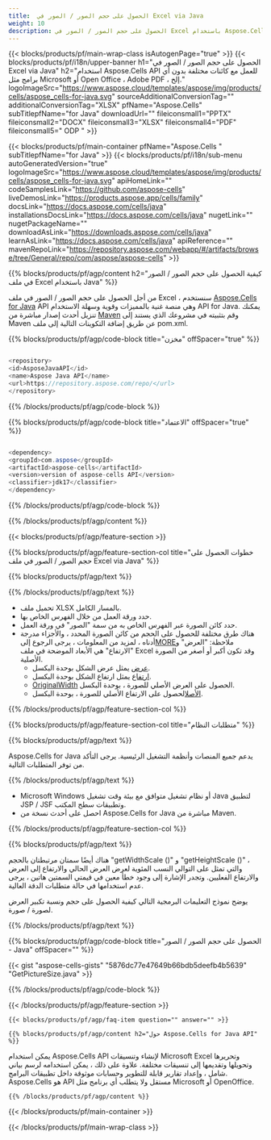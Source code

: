 ```yaml
---
title:  الحصول على حجم الصور / الصور في Excel via Java
weight: 10
description: الحصول على حجم الصور / الصور في Excel باستخدام Aspose.Cells 'Java API بدون أي برامج مثل Microsoft أو Open Office ، Adobe PDF ، إلخ.
---
```

{{< blocks/products/pf/main-wrap-class isAutogenPage="true" >}}
{{< blocks/products/pf/i18n/upper-banner h1="الحصول على حجم الصور / الصور في Excel via Java" h2="استخدام Aspose.Cells API للعمل مع كائنات مختلفة بدون أي برامج مثل Microsoft أو Open Office ، Adobe PDF ، إلخ." logoImageSrc="https://www.aspose.cloud/templates/aspose/img/products/cells/aspose_cells-for-java.svg" sourceAdditionalConversionTag="" additionalConversionTag="XLSX" pfName="Aspose.Cells" subTitlepfName="for Java" downloadUrl="" fileiconsmall1="PPTX" fileiconsmall2="DOCX" fileiconsmall3="XLSX" fileiconsmall4="PDF" fileiconsmall5=" ODP " >}}

{{< blocks/products/pf/main-container pfName="Aspose.Cells " subTitlepfName="for Java" >}}
{{< blocks/products/pf/i18n/sub-menu autoGeneratedVersion="true" logoImageSrc="https://www.aspose.cloud/templates/aspose/img/products/cells/aspose_cells-for-java.svg" apiHomeLink="" codeSamplesLink="https://github.com/aspose-cells" liveDemosLink="https://products.aspose.app/cells/family" docsLink="https://docs.aspose.com/cells/java" installationsDocsLink="https://docs.aspose.com/cells/java" nugetLink="" nugetPackageName="" downloadAsLink="https://downloads.aspose.com/cells/java" learnAsLink="https://docs.aspose.com/cells/java" apiReference="" mavenRepoLink="https://repository.aspose.com/webapp/#/artifacts/browse/tree/General/repo/com/aspose/aspose-cells" >}}

{{% blocks/products/pf/agp/content h2="كيفية الحصول على حجم الصور / الصور في ملف Excel باستخدام Java" %}}

 من أجل الحصول على حجم الصور / الصور في ملف Excel ، سنستخدم
 [Aspose.Cells for Java](https://products.aspose.com/cells/java) 
API وهي منصة غنية بالمميزات وقوية وسهلة الاستخدام API for Java. يمكنك تنزيل أحدث إصدار مباشرة من
 [Maven](https://repository.aspose.com/webapp/#/artifacts/browse/tree/General/repo/com/aspose/aspose-cells) 
 وقم بتثبيته في مشروعك الذي يستند إلى Maven عن طريق إضافة التكوينات التالية إلى ملف pom.xml.

{{% blocks/products/pf/agp/code-block title="مخزن" offSpacer="true" %}}

```cs

<repository>
<id>AsposeJavaAPI</id>
<name>Aspose Java API</name>
<url>https://repository.aspose.com/repo/</url>
</repository>

```

{{% /blocks/products/pf/agp/code-block %}}

{{% blocks/products/pf/agp/code-block title="الاعتماد" offSpacer="true" %}}

```cs

<dependency>
<groupId>com.aspose</groupId>
<artifactId>aspose-cells</artifactId>
<version>version of aspose-cells API</version>
<classifier>jdk17</classifier>
</dependency>

```

{{% /blocks/products/pf/agp/code-block %}}

{{% /blocks/products/pf/agp/content %}}

{{< blocks/products/pf/agp/feature-section >}}

{{% blocks/products/pf/agp/feature-section-col title="خطوات الحصول على حجم الصور / الصور في ملف Excel via Java" %}}

{{% blocks/products/pf/agp/text %}}

{{% /blocks/products/pf/agp/text %}}

+ تحميل ملف XLSX بالمسار الكامل.
+ حدد ورقة العمل من خلال الفهرس الخاص بها.
+ حدد كائن الصورة عبر الفهرس الخاص به من سمة "الصور" في ورقة العمل.
 + هناك طرق مختلفة للحصول على الحجم من كائن الصورة المحدد ، والأجزاء مدرجة أدناه ، لمزيد من المعلومات ، يرجى الرجوع إلى[MORE](https://reference.aspose.com/cells/java/com.aspose.cells/picture/)ملاحظة: "العرض" و "الارتفاع" هي الأبعاد الموضحة في ملف Excel وقد تكون أكبر أو أصغر من الصورة الأصلية.
    + [عرض](https://reference.aspose.com/cells/java/com.aspose.cells/picture/#getWidth--) يمثل عرض الشكل بوحدة البكسل.
    + [ارتفاع](https://reference.aspose.com/cells/java/com.aspose.cells/picture/#getHeight--) يمثل ارتفاع الشكل بوحدة البكسل.
    + [OriginalWidth](https://reference.aspose.com/cells/java/com.aspose.cells/picture/#getOriginalWidth--) الحصول على العرض الأصلي للصورة ، بوحدة البكسل.
    + [الأصل](https://reference.aspose.com/cells/java/com.aspose.cells/picture/#getOriginalHeight--)الحصول على الارتفاع الأصلي للصورة ، بوحدة البكسل.


{{% /blocks/products/pf/agp/feature-section-col %}}

{{% blocks/products/pf/agp/feature-section-col title="متطلبات النظام" %}}

{{% blocks/products/pf/agp/text %}}

 Aspose.Cells for Java يدعم جميع المنصات وأنظمة التشغيل الرئيسية. يرجى التأكد من توفر المتطلبات التالية.

{{% /blocks/products/pf/agp/text %}}

- Microsoft Windows أو نظام تشغيل متوافق مع بيئة وقت تشغيل Java لتطبيق JSP / JSF وتطبيقات سطح المكتب.
- احصل على أحدث نسخة من Aspose.Cells for Java مباشرة من Maven.

{{% /blocks/products/pf/agp/feature-section-col %}}

{{% blocks/products/pf/agp/text %}}
 
 هناك أيضًا سمتان مرتبطتان بالحجم "getWidthScale ()" و "getHeightScale ()" ، والتي تمثل على التوالي النسب المئوية لعرض العرض الحالي والارتفاع إلى العرض والارتفاع الفعليين.
 وتجدر الإشارة إلى وجود خطأ معين في قيمتي السمتين هاتين ، يرجى عدم استخدامها في حالة متطلبات الدقة العالية.
 
 يوضح نموذج التعليمات البرمجية التالي كيفية الحصول على حجم ونسبة تكبير العرض لصورة / صورة.

{{% /blocks/products/pf/agp/text %}}

{{% blocks/products/pf/agp/code-block title="الحصول على حجم الصور / الصور - Java" offSpacer="" %}}

{{< gist "aspose-cells-gists" "5876dc77e47649b66bdb5deefb4b5639" "GetPictureSize.java" >}}

{{% /blocks/products/pf/agp/code-block %}}

{{< /blocks/products/pf/agp/feature-section >}}

    {{< blocks/products/pf/agp/faq-item question="" answer="" >}}
 

<!-- aboutfile Starts -->

    {{% blocks/products/pf/agp/content h2="حول Aspose.Cells for Java API" %}}

 يمكن استخدام Aspose.Cells API لإنشاء وتنسيقات Microsoft Excel وتحريرها وتحويلها وتقديمها إلى تنسيقات مختلفة. علاوة على ذلك ، يمكن استخدامه لرسم بياني شامل ، وإعداد تقارير قابلة للتطوير وحسابات موثوقة داخل تطبيقات البرامج. Aspose.Cells هو API مستقل ولا يتطلب أي برنامج مثل Microsoft أو OpenOffice.


    {{% /blocks/products/pf/agp/content %}}

    


{{< /blocks/products/pf/main-container >}}
    
{{< /blocks/products/pf/main-wrap-class >}}
